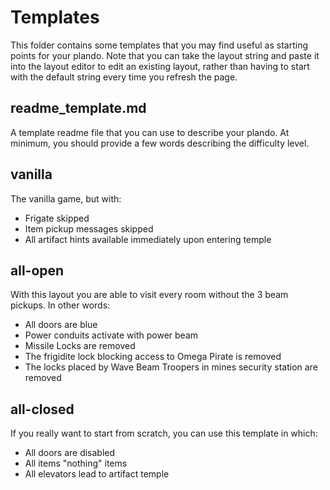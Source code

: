 # Templates
This folder contains some templates that you may find useful as starting points for your plando. Note that you can take the layout string and paste it into the layout editor to edit an existing layout, rather than having to start with the default string every time you refresh the page.

## readme_template.md
A template readme file that you can use to describe your plando. At minimum, you should provide a few words describing the difficulty level.

## vanilla
The vanilla game, but with:
- Frigate skipped
- Item pickup messages skipped
- All artifact hints available immediately upon entering temple

## all-open
With this layout you are able to visit every room without the 3 beam pickups. In other words:
- All doors are blue
- Power conduits activate with power beam
- Missile Locks are removed 
- The frigidite lock blocking access to Omega Pirate is removed
- The locks placed by Wave Beam Troopers in mines security station are removed

## all-closed
If you really want to start from scratch, you can use this template in which:
- All doors are disabled
- All items "nothing" items
- All elevators lead to artifact temple
